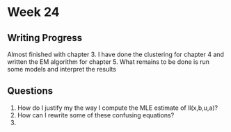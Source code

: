 # Week 24

## Writing Progress

Almost finished with chapter 3. I have done the clustering for chapter 4 and
written the EM algorithm for chapter 5. What remains to be done is run some
models and interpret the results

## Questions

1. How do I justify my the way I compute the MLE estimate of ll(x,b,u,a)?
2. How can I rewrite some of these confusing equations?
3.
